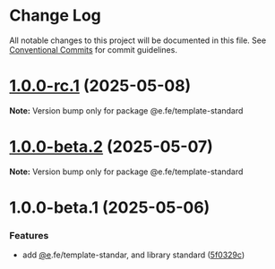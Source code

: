 # Change Log

All notable changes to this project will be documented in this file.
See [Conventional Commits](https://conventionalcommits.org) for commit guidelines.

# [1.0.0-rc.1](https://github.com/eleven-net-cn/create-app/compare/@e.fe/template-standard@1.0.0-beta.2...@e.fe/template-standard@1.0.0-rc.1) (2025-05-08)

**Note:** Version bump only for package @e.fe/template-standard





# [1.0.0-beta.2](https://github.com/eleven-net-cn/create-app/compare/@e.fe/template-standard@1.0.0-beta.1...@e.fe/template-standard@1.0.0-beta.2) (2025-05-07)

**Note:** Version bump only for package @e.fe/template-standard





# 1.0.0-beta.1 (2025-05-06)


### Features

* add [@e](https://github.com/e).fe/template-standar, and library standard ([5f0329c](https://github.com/eleven-net-cn/create-app/commit/5f0329cf9ccc922913e71830c003b700cb3343ed))
